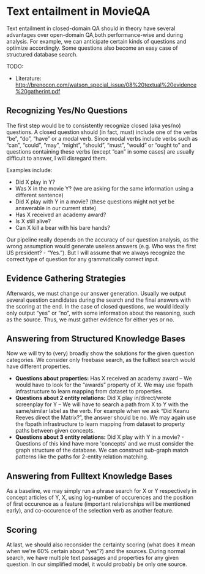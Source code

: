 Text entailment in MovieQA
==========================

Text entailment in closed-domain QA should in theory have several
advantages over open-domain QA,both performance-wise and during analysis.
For example, we can anticipate certain kinds of questions and optimize accordingly.
Some questions also become an easy case of structured database search. 

TODO:
  * Literature: http://brenocon.com/watson_special_issue/08%20textual%20evidence%20gatherint.pdf

Recognizing Yes/No Questions
----------------------------

The first step would be to consistently recognize closed (aka yes/no) questions.
A closed question should (in fact, must) include one of the verbs “be”,
“do”, “have” or a modal verb. Since modal verbs include verbs such as
 “can”, “could”, “may”, “might”, “should”, “must”, “would” or “ought to” and 
questions containing these verbs (except “can” in some cases) are usually 
difficult to answer, I will disregard them.

Examples include:
* Did X play in Y?
* Was X in the movie Y? (we are asking for the same information using a different sentence)
* Did X play with Y in a movie? (these questions might not yet be answerable in our current state)
* Has X received an academy award?
* Is X still alive?
* Can X kill a bear with his bare hands?

Our pipeline really depends on the accuracy of our question analysis, as the wrong 
assumption would generate useless answers (e.g. Who was the first US president? - “Yes.”).
But I will assume that we always recognize the correct 
type of question for any grammatically correct input.

Evidence Gathering Strategies
-----------------------------

Afterwards, we must change our answer generation. Usually we output
several question candidates during the search and the final answers
with the scoring at the end. In the case of closed questions, we would 
ideally only output “yes” or “no”, with some information about the reasoning, 
such as the source.  Thus, we must gather evidence for either yes or no.

## Answering from Structured Knowledge Bases

Now we will try to (very) broadly show the solutions for the given question categories.
 We consider only freebase search, as the fulltext search would have different properties.
* **Questions about properties:** Has X received an academy award – 
	We would have to look for the “awards” property of X.
	We may use fbpath infrastructure to learn mapping from dataset to properties.
* **Questions about 2 entity relations:** Did X play in/direct/wrote screenplay for Y – 
	We will have to search a path from X to Y with the same/similar label as the verb. 
For example when we ask “Did Keanu Reeves direct the Matrix?”, the answer should be no.
	We may again use the fbpath infrastructure to learn mapping from dataset to property paths between given concepts.
* **Questions about 3 entity relations:** Did X play with Y in a movie? - 
	Questions of this kind have more 'concepts' and
	we must consider the graph structure of the database.
	We can construct sub-graph match patterns like the paths for 2-entity relation matching.

## Answering from Fulltext Knowledge Bases
	
As a baseline,
we may simply run a phrase search for X or Y respectively in concept articles of Y, X,
using log-number of occurences and the position of first occurence as a feature
(important relationships will be mentioned early), and co-occurence of the selection verb
as another feature.

Scoring
-------

At last, we should also reconsider the certainty scoring (what does it mean 
when we're 60% certain about “yes”?) and the sources. 
During normal search, we have multiple text passages and properties for any given question.
 In our simplified model, it would probably be only one source. 
